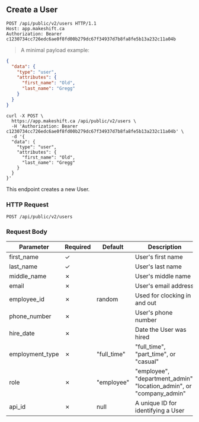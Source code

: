 ## Create a User

```http
POST /api/public/v2/users HTTP/1.1
Host: app.makeshift.ca
Authorization: Bearer c1230734cc726edc6ae0f8fd00b279dc67f34937d7b8fa8fe5b13a232c11a04b
```

> A minimal payload example:

```json
{
  "data": {
    "type": "user",
    "attributes": {
      "first_name": "Old",
      "last_name": "Gregg"
    }
  }
}
```

```shell
curl -X POST \
  https://app.makeshift.ca /api/public/v2/users \
  -H 'Authorization: Bearer c1230734cc726edc6ae0f8fd00b279dc67f34937d7b8fa8fe5b13a232c11a04b' \
  -d '{
  "data": {
    "type": "user",
    "attributes": {
      "first_name": "Old",
      "last_name": "Gregg"
    }
  }
}'
```

This endpoint creates a new User.

### HTTP Request

`POST /api/public/v2/users`

### Request Body

Parameter          | Required | Default     | Description
---------          | -------- | -------     | -----------
first_name         | ✓        |             | User's first name
last_name          | ✓        |             | User's last name
middle_name        | ✗        |             | User's middle name
email              | ✗        |             | User's email address
employee_id        | ✗        | random      | Used for clocking in and out
phone_number       | ✗        |             | User's phone number
hire_date          | ✗        |             | Date the User was hired
employment_type    | ✗        | "full_time" | "full_time", "part_time", or "casual"
role               | ✗        | "employee"  | "employee", "department_admin", "location_admin", or "company_admin"
api_id             | ✗        | null        | A unique ID for identifying a User
